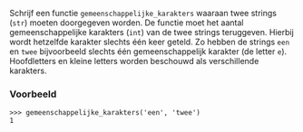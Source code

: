 Schrijf een functie `gemeenschappelijke_karakters` waaraan twee strings (`str`) moeten doorgegeven worden. De functie moet het aantal gemeenschappelijke karakters (`int`) van de twee strings teruggeven. Hierbij wordt hetzelfde karakter slechts één keer geteld. Zo hebben de strings `een` en `twee` bijvoorbeeld slechts één gemeenschappelijk karakter (de letter `e`). Hoofdletters en kleine letters worden beschouwd als verschillende karakters.

### Voorbeeld

```console?lang=python&prompt=>>>
>>> gemeenschappelijke_karakters('een', 'twee')
1
```
